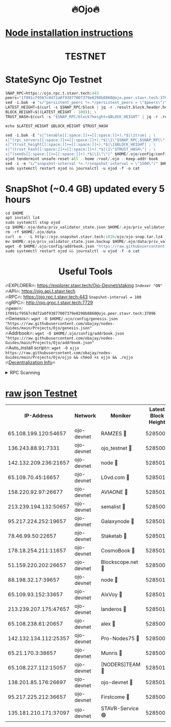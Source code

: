 <h1 align="center"> 🔥Ojo🔥</h1>

[Node installation instructions](https://github.com/obajay/nodes-Guides/tree/main/Projects/Ojo)
=

<h1 align="center"> TESTNET</h1>

# StateSync Ojo Testnet
```python
SNAP_RPC=https://ojo.rpc.t.stavr.tech:443
peers="1f091cf9567c0d72a0f93877007379e0298b8860@ojo.peer.stavr.tech:37096"
sed -i.bak -e "s/^persistent_peers *=.*/persistent_peers = \"$peers\"/" $HOME/.ojo/config/config.toml
LATEST_HEIGHT=$(curl -s $SNAP_RPC/block | jq -r .result.block.header.height); \
BLOCK_HEIGHT=$((LATEST_HEIGHT - 100)); \
TRUST_HASH=$(curl -s "$SNAP_RPC/block?height=$BLOCK_HEIGHT" | jq -r .result.block_id.hash)

echo $LATEST_HEIGHT $BLOCK_HEIGHT $TRUST_HASH

sed -i.bak -E "s|^(enable[[:space:]]+=[[:space:]]+).*$|\1true| ; \
s|^(rpc_servers[[:space:]]+=[[:space:]]+).*$|\1\"$SNAP_RPC,$SNAP_RPC\"| ; \
s|^(trust_height[[:space:]]+=[[:space:]]+).*$|\1$BLOCK_HEIGHT| ; \
s|^(trust_hash[[:space:]]+=[[:space:]]+).*$|\1\"$TRUST_HASH\"| ; \
s|^(seeds[[:space:]]+=[[:space:]]+).*$|\1\"\"|" $HOME/.ojo/config/config.toml
ojod tendermint unsafe-reset-all --home /root/.ojo --keep-addr-book
sed -i -e "s/^snapshot-interval *=.*/snapshot-interval = \"1500\"/" $HOME/.ojo/config/app.toml
sudo systemctl restart ojod && journalctl -u ojod -f -o cat
```
# SnapShot (~0.4 GB) updated every 5 hours
```python
cd $HOME
apt install lz4
sudo systemctl stop ojod
cp $HOME/.ojo/data/priv_validator_state.json $HOME/.ojo/priv_validator_state.json.backup
rm -rf $HOME/.ojo/data
curl -o - -L http://ojo.snapshot.stavr.tech:1026/ojo/ojo-snap.tar.lz4 | lz4 -c -d - | tar -x -C $HOME/.ojo --strip-components 2
mv $HOME/.ojo/priv_validator_state.json.backup $HOME/.ojo/data/priv_validator_state.json
wget -O $HOME/.ojo/config/addrbook.json "https://raw.githubusercontent.com/obajay/nodes-Guides/main/Projects/Ojo/addrbook.json"
sudo systemctl restart ojod && journalctl -u ojod -f -o cat
```
 <h1 align="center"> Useful Tools</h1>

🔥EXPLORER🔥:        https://explorer.stavr.tech/Ojo-Devnet/staking        `Indexer "ON"` \
🔥API🔥:                     https://ojo.api.t.stavr.tech \
🔥RPC🔥:                    https://ojo.rpc.t.stavr.tech:443              `Snapshot-interval = 100` \
🔥gRPC🔥:                  http://ojo.grpc.t.stavr.tech:7729 \
🔥peer🔥:                   `1f091cf9567c0d72a0f93877007379e0298b8860@ojo.peer.stavr.tech:37096` \
🔥Genesis🔥:    ```wget -O $HOME/.ojo/config/genesis.json "https://raw.githubusercontent.com/obajay/nodes-Guides/main/Projects/Ojo/genesis.json"``` \
🔥Addrbook🔥:    ```wget -O $HOME/.ojo/config/addrbook.json "https://raw.githubusercontent.com/obajay/nodes-Guides/main/Projects/Ojo/addrbook.json"``` \
🔥Auto_install script🔥: ```wget -O ojjo https://raw.githubusercontent.com/obajay/nodes-Guides/main/Projects/Ojo/ojjo && chmod +x ojjo && ./ojjo``` \
🔥[Decentralization Info](https://github.com/obajay/StateSync-snapshots/tree/main/Projects/Ojo/Decentralization)🔥



<details>
<summary>RPC Scanning</summary>

<h2 align="center"> We scan nodes in real time every 4 hours. And we provide the final result of RPC endpoints.
We cannot influence the operation of these nodes in any way. </h2>


```python
If Voting Power is higher than 0 --> then the Node is a validator of the network and may be subject to attack and be a potential threat to the chain.
```
```python
We marked such validators with a red symbol
```

</details>

[raw json Testnet](https://rpc-check.ojot.stavr.tech/ojot/rpc-ojot-result.json)
=


<table><tr><th>IP-Address</th><th>Network</th><th>Moniker</th><th>Latest Block Height</th><th>Earliest Block Height</th><th>Catching Up</th><th>Tx Index</th><th>Voting Power</th><th>Scan Time</th></tr><tr><td>65.108.199.120:54657</td><td>ojo-devnet</td><td>RAMZES 🔴</td><td>5285007</td><td>306156</td><td>False</td><td>on</td><td>15420</td><td>2024-02-04T20:11:37.515837383UTC</td></tr><tr><td>136.243.88.91:7331</td><td>ojo-devnet</td><td>ojo_testnet 🔴</td><td>5285009</td><td>308845</td><td>False</td><td>on</td><td>1000</td><td>2024-02-04T20:11:43.938980922UTC</td></tr><tr><td>142.132.209.236:21657</td><td>ojo-devnet</td><td>node 🔴</td><td>5285012</td><td>350001</td><td>False</td><td>on</td><td>1999</td><td>2024-02-04T20:12:01.694796609UTC</td></tr><tr><td>65.109.70.45:16657</td><td>ojo-devnet</td><td>L0vd.com 🔴</td><td>5285013</td><td>695918</td><td>False</td><td>off</td><td>998</td><td>2024-02-04T20:12:08.060700971UTC</td></tr><tr><td>158.220.92.97:26677</td><td>ojo-devnet</td><td>AVIAONE 🔴</td><td>5285010</td><td>2754001</td><td>False</td><td>on</td><td>19926</td><td>2024-02-04T20:11:54.552094347UTC</td></tr><tr><td>213.239.194.132:50657</td><td>ojo-devnet</td><td>semalist 🔴</td><td>5285008</td><td>3223522</td><td>False</td><td>on</td><td>21037</td><td>2024-02-04T20:11:37.834505342UTC</td></tr><tr><td>95.217.224.252:19657</td><td>ojo-devnet</td><td>Galaxynode 🔴</td><td>5285013</td><td>3685492</td><td>False</td><td>on</td><td>11888</td><td>2024-02-04T20:12:07.031455280UTC</td></tr><tr><td>78.46.99.50:22657</td><td>ojo-devnet</td><td>Staketab 🔴</td><td>5285013</td><td>4254801</td><td>False</td><td>on</td><td>1276</td><td>2024-02-04T20:12:08.340320454UTC</td></tr><tr><td>178.18.254.211:11657</td><td>ojo-devnet</td><td>CosmoBook 🔴</td><td>5285012</td><td>4392001</td><td>False</td><td>off</td><td>1047</td><td>2024-02-04T20:12:04.134831782UTC</td></tr><tr><td>51.159.220.202:26657</td><td>ojo-devnet</td><td>Blockscope.net 🔴</td><td>5285007</td><td>4425001</td><td>False</td><td>on</td><td>1827</td><td>2024-02-04T20:11:36.786403863UTC</td></tr><tr><td>88.198.32.17:39657</td><td>ojo-devnet</td><td>node 🔴</td><td>5285012</td><td>4710001</td><td>False</td><td>on</td><td>92527</td><td>2024-02-04T20:12:04.406292577UTC</td></tr><tr><td>65.109.93.152:33657</td><td>ojo-devnet</td><td>AlxVoy 🔴</td><td>5285012</td><td>4943001</td><td>False</td><td>on</td><td>4491415</td><td>2024-02-04T20:12:01.405812277UTC</td></tr><tr><td>213.239.207.175:47657</td><td>ojo-devnet</td><td>landeros 🔴</td><td>5285011</td><td>4967924</td><td>False</td><td>off</td><td>11083</td><td>2024-02-04T20:11:54.813840348UTC</td></tr><tr><td>65.108.238.61:20657</td><td>ojo-devnet</td><td>alex 🔴</td><td>5285007</td><td>5131001</td><td>False</td><td>on</td><td>11359</td><td>2024-02-04T20:11:37.180629903UTC</td></tr><tr><td>142.132.134.112:25357</td><td>ojo-devnet</td><td>Pro-Nodes75 🔴</td><td>5285008</td><td>5185008</td><td>False</td><td>on</td><td>24651</td><td>2024-02-04T20:11:40.829860028UTC</td></tr><tr><td>65.21.170.3:38657</td><td>ojo-devnet</td><td>Munris 🔴</td><td>5285008</td><td>5185008</td><td>False</td><td>off</td><td>20123</td><td>2024-02-04T20:11:43.262227959UTC</td></tr><tr><td>65.108.227.112:15057</td><td>ojo-devnet</td><td>[NODERS]TEAM 🔴</td><td>5285013</td><td>5185013</td><td>False</td><td>off</td><td>9999</td><td>2024-02-04T20:12:07.429462959UTC</td></tr><tr><td>138.201.85.176:26697</td><td>ojo-devnet</td><td>ojo-devnet 🔴</td><td>5285013</td><td>5185013</td><td>False</td><td>on</td><td>1000024000</td><td>2024-02-04T20:12:07.687813082UTC</td></tr><tr><td>95.217.225.212:36657</td><td>ojo-devnet</td><td>Firstcome 🔴</td><td>5285009</td><td>5251946</td><td>False</td><td>on</td><td>13566</td><td>2024-02-04T20:11:43.663538001UTC</td></tr><tr><td>135.181.210.171:37097</td><td>ojo-devnet</td><td>STAVR-Service 🟢</td><td>5285007</td><td>5282301</td><td>False</td><td>on</td><td>0</td><td>2024-02-04T20:11:38.442215391UTC</td></tr></table>
